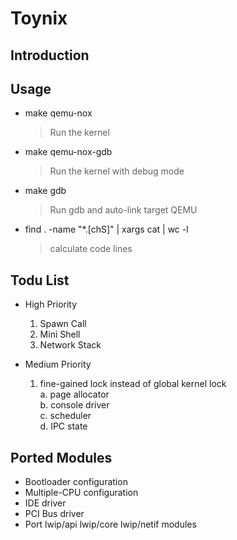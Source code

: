 # Toynix

## Introduction

## Usage

* make qemu-nox
  > Run the kernel
* make qemu-nox-gdb
  > Run the kernel with debug mode
* make gdb
  > Run gdb and auto-link target QEMU
* find . -name "*.[chS]" | xargs cat | wc -l
  > calculate code lines

## Todu List

* High Priority
  1. Spawn Call
  2. Mini Shell
  3. Network Stack

* Medium Priority
  1. fine-gained lock instead of global kernel lock  
    a. page allocator  
    b. console driver  
    c. scheduler  
    d. IPC state  

## Ported Modules

* Bootloader configuration
* Multiple-CPU configuration
* IDE driver
* PCI Bus driver
* Port lwip/api lwip/core lwip/netif modules
